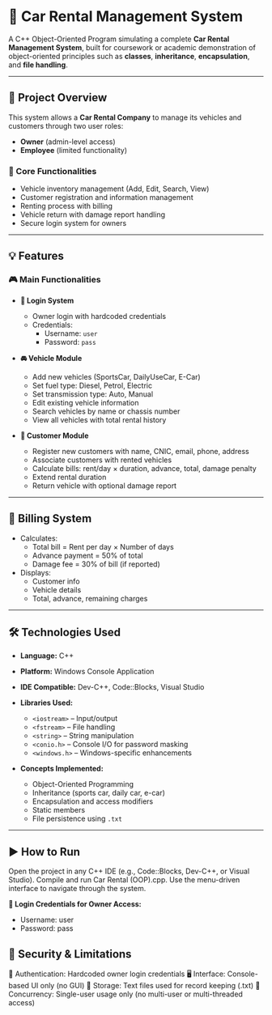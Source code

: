 # 🚗 Car Rental Management System

A C++ Object-Oriented Program simulating a complete **Car Rental Management System**, built for coursework or academic demonstration of object-oriented principles such as **classes**, **inheritance**, **encapsulation**, and **file handling**.

---

## 📌 Project Overview

This system allows a **Car Rental Company** to manage its vehicles and customers through two user roles:

- **Owner** (admin-level access)
- **Employee** (limited functionality)

### 🧭 Core Functionalities

- Vehicle inventory management (Add, Edit, Search, View)
- Customer registration and information management
- Renting process with billing
- Vehicle return with damage report handling
- Secure login system for owners

---

## 💡 Features

### 🎮 Main Functionalities

- **🔐 Login System**
  - Owner login with hardcoded credentials
  - Credentials:  
    - Username: `user`  
    - Password: `pass`

- **🚘 Vehicle Module**
  - Add new vehicles (SportsCar, DailyUseCar, E-Car)
  - Set fuel type: Diesel, Petrol, Electric
  - Set transmission type: Auto, Manual
  - Edit existing vehicle information
  - Search vehicles by name or chassis number
  - View all vehicles with total rental history

- **👥 Customer Module**
  - Register new customers with name, CNIC, email, phone, address
  - Associate customers with rented vehicles
  - Calculate bills: rent/day × duration, advance, total, damage penalty
  - Extend rental duration
  - Return vehicle with optional damage report

---

## 🧾 Billing System

- Calculates:
  - Total bill = Rent per day × Number of days
  - Advance payment = 50% of total
  - Damage fee = 30% of bill (if reported)
- Displays:
  - Customer info
  - Vehicle details
  - Total, advance, remaining charges

---

## 🛠 Technologies Used

- **Language:** C++
- **Platform:** Windows Console Application
- **IDE Compatible:** Dev-C++, Code::Blocks, Visual Studio
- **Libraries Used:**
  - `<iostream>` – Input/output
  - `<fstream>` – File handling
  - `<string>` – String manipulation
  - `<conio.h>` – Console I/O for password masking
  - `<windows.h>` – Windows-specific enhancements

- **Concepts Implemented:**
  - Object-Oriented Programming
  - Inheritance (sports car, daily car, e-car)
  - Encapsulation and access modifiers
  - Static members
  - File persistence using `.txt`

---

## ▶️ How to Run
Open the project in any C++ IDE (e.g., Code::Blocks, Dev-C++, or Visual Studio).
Compile and run Car Rental (OOP).cpp.
Use the menu-driven interface to navigate through the system.

**🔐 Login Credentials for Owner Access:**
- Username: user
- Password: pass

## 🔐 Security & Limitations
🧩 Authentication: Hardcoded owner login credentials
🖥 Interface: Console-based UI only (no GUI)
💾 Storage: Text files used for record keeping (.txt)
🧍 Concurrency: Single-user usage only (no multi-user or multi-threaded access)


